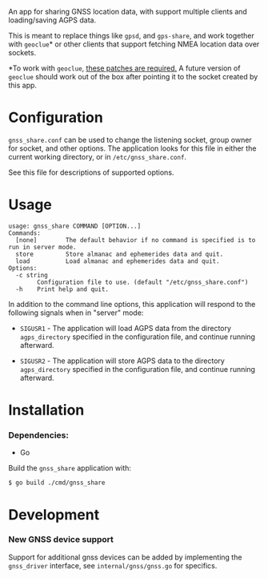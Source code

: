 An app for sharing GNSS location data, with support multiple clients and
loading/saving AGPS data.

This is meant to replace things like `gpsd`, and `gps-share`, and work together
with `geoclue`* or other clients that support fetching NMEA location data over
sockets.

*To work with `geoclue`, [these patches are required.](https://gitlab.freedesktop.org/geoclue/geoclue/-/merge_requests/79/diffs) A future version of
`geoclue` should work out of the box after pointing it to the socket created by
this app.

# Configuration

`gnss_share.conf` can be used to change the listening socket, group owner for
socket, and other options. The application looks for this file in either the
current working directory, or in `/etc/gnss_share.conf`.

See this file for descriptions of supported options.

# Usage

```
usage: gnss_share COMMAND [OPTION...]
Commands:
  [none]        The default behavior if no command is specified is to run in server mode.
  store         Store almanac and ephemerides data and quit.
  load          Load almanac and ephemerides data and quit.
Options:
  -c string
        Configuration file to use. (default "/etc/gnss_share.conf")
  -h    Print help and quit.
```

In addition to the command line options, this application will respond to the
following signals when in "server" mode:

- `SIGUSR1` - The application will load AGPS data from the directory
  `agps_directory` specified in the configuration file, and continue running
  afterward.

- `SIGUSR2` - The application will store AGPS data to the directory
  `agps_directory` specified in the configuration file, and continue running
  afterward.

# Installation

### Dependencies:

- Go

Build the `gnss_share` application with:

```
$ go build ./cmd/gnss_share
```

# Development

### New GNSS device support

Support for additional gnss devices can be added by implementing the
`gnss_driver` interface, see `internal/gnss/gnss.go` for specifics.
